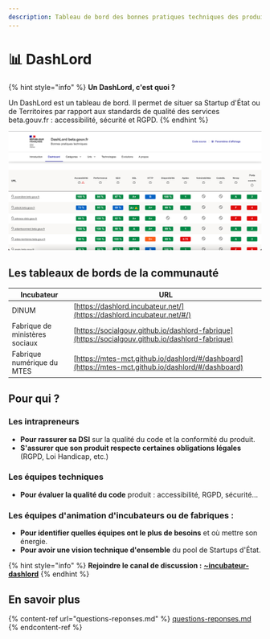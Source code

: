 ```yaml
---
description: Tableau de bord des bonnes pratiques techniques des produits numériques.
---
```


# 📊 DashLord

{% hint style="info" %}
**Un DashLord, c'est quoi ?**

Un DashLord est un tableau de bord. Il permet de situer sa Startup d'État ou de Territoires par rapport aux standards de qualité des services beta.gouv.fr : accessibilité, sécurité et RGPD.
{% endhint %}

![Capture d'écran du Dashlord de beta.gouv.fr](<../../.gitbook/assets/Screenshot 2021-11-04 at 14.22.17.png>)

## Les tableaux de bords de la communauté

| **Incubateur**                 | **URL**                                                                                            |
| ------------------------------ | -------------------------------------------------------------------------------------------------- |
| DINUM                          | [https://dashlord.incubateur.net/](https://dashlord.incubateur.net/#/)                             |
| Fabrique de ministères sociaux | [https://socialgouv.github.io/dashlord-fabrique](https://socialgouv.github.io/dashlord-fabrique)   |
| Fabrique numérique du MTES     | [https://mtes-mct.github.io/dashlord/#/dashboard](https://mtes-mct.github.io/dashlord/#/dashboard) |

## Pour qui ?

### Les intrapreneurs

* **Pour rassurer sa DSI** sur la qualité du code et la conformité du produit.
* **S'assurer que son produit respecte certaines obligations légales** (RGPD, Loi Handicap, etc.)

### Les équipes techniques

* **Pour évaluer la qualité du code** produit : accessibilité, RGPD, sécurité...

### Les équipes d'animation d'incubateurs ou de fabriques :

* **Pour identifier quelles équipes ont le plus de besoins** et où mettre son énergie.
* **Pour avoir une vision technique d'ensemble** du pool de Startups d'État.

{% hint style="info" %}
**Rejoindre le canal de discussion :** [**\~incubateur-dashlord**](https://mattermost.incubateur.net/betagouv/channels/incubateur-dashlord)
{% endhint %}

## En savoir plus

{% content-ref url="questions-reponses.md" %}
[questions-reponses.md](questions-reponses.md)
{% endcontent-ref %}
